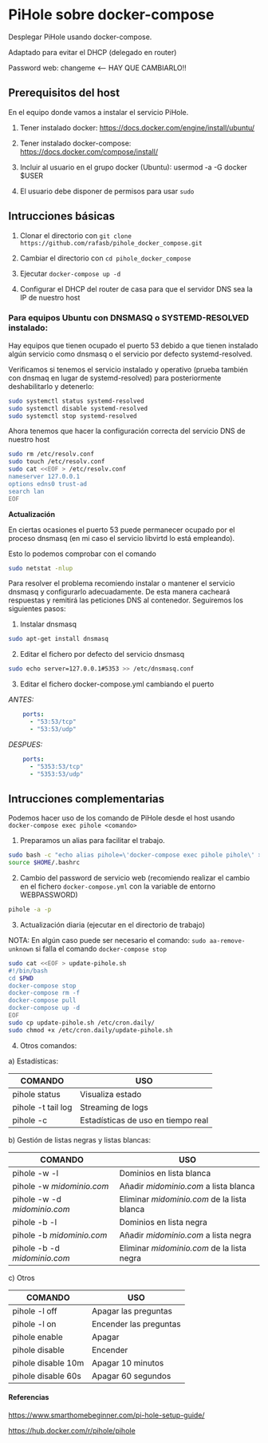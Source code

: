 # PiHole sobre docker-compose
Desplegar PiHole usando docker-compose.

Adaptado para evitar el DHCP (delegado en router)

Password web: changeme <-- HAY QUE CAMBIARLO!!

## Prerequisitos del host
En el equipo donde vamos a instalar el servicio PiHole.

1) Tener instalado docker: https://docs.docker.com/engine/install/ubuntu/

2) Tener instalado docker-compose: https://docs.docker.com/compose/install/

3) Incluir al usuario en el grupo docker (Ubuntu): usermod -a -G docker $USER 

4) El usuario debe disponer de permisos para usar `sudo`

## Intrucciones básicas
1) Clonar el directorio con `git clone https://github.com/rafasb/pihole_docker_compose.git`

2) Cambiar el directorio con `cd pihole_docker_compose`

3) Ejecutar `docker-compose up -d`

4) Configurar el DHCP del router de casa para que el servidor DNS sea la IP de nuestro host 

### Para equipos Ubuntu con DNSMASQ o SYSTEMD-RESOLVED instalado:

Hay equipos que tienen ocupado el puerto 53 debido a que tienen instalado algún servicio como dnsmasq o el servicio por defecto systemd-resolved.

Verificamos si tenemos el servicio instalado y operativo (prueba también con dnsmaq en lugar de systemd-resolved) para posteriormente deshabilitarlo y detenerlo:

```bash
sudo systemctl status systemd-resolved 
sudo systemctl disable systemd-resolved
sudo systemctl stop systemd-resolved
```

Ahora tenemos que hacer la configuración correcta del servicio DNS de nuestro host

```bash
sudo rm /etc/resolv.conf
sudo touch /etc/resolv.conf
sudo cat <<EOF > /etc/resolv.conf
nameserver 127.0.0.1
options edns0 trust-ad
search lan
EOF
```

**Actualización**

En ciertas ocasiones el puerto 53 puede permanecer ocupado por el proceso dnsmasq (en mi caso el servicio libvirtd lo está empleando). 

Esto lo podemos comprobar con el comando 
```bash
sudo netstat -nlup
```
Para resolver el problema recomiendo instalar o mantener el servicio dnsmasq y configurarlo adecuadamente. De esta manera cacheará respuestas y remitirá las peticiones DNS al contenedor. Seguiremos los siguientes pasos:
1) Instalar dnsmasq
```bash
sudo apt-get install dnsmasq
```
2) Editar el fichero por defecto del servicio dnsmasq
```bash
sudo echo server=127.0.0.1#5353 >> /etc/dnsmasq.conf
```
3) Editar el fichero docker-compose.yml cambiando el puerto

*ANTES:*
```yaml
    ports:
      - "53:53/tcp"
      - "53:53/udp"
```
*DESPUES:*
```yaml
    ports:
      - "5353:53/tcp"
      - "5353:53/udp"
```
## Intrucciones complementarias

Podemos hacer uso de los comando de PiHole desde el host usando `docker-compose exec pihole <comando>`

1) Preparamos un alias para facilitar el trabajo. 
```bash
sudo bash -c "echo alias pihole=\'docker-compose exec pihole pihole\' >>  $HOME/.bashrc"
source $HOME/.bashrc
```

2) Cambio del password de servicio web (recomiendo realizar el cambio en el fichero `docker-compose.yml` con la variable de entorno WEBPASSWORD)
```bash
pihole -a -p
``` 

3) Actualización diaria (ejecutar en el directorio de trabajo)

NOTA: En algún caso puede ser necesario el comando: `sudo aa-remove-unknown` si falla el comando `docker-compose stop`

```bash
sudo cat <<EOF > update-pihole.sh
#!/bin/bash
cd $PWD
docker-compose stop
docker-compose rm -f
docker-compose pull
docker-compose up -d
EOF
sudo cp update-pihole.sh /etc/cron.daily/
sudo chmod +x /etc/cron.daily/update-pihole.sh
``` 

4) Otros comandos:

a) Estadísticas:

| COMANDO | USO |
| --- | --- |
| pihole status | Visualiza estado |
| pihole -t tail log | Streaming de logs |
| pihole -c | Estadísticas de uso en tiempo real |


b) Gestión de listas negras y listas blancas:

| COMANDO | USO |
| --- | --- |
| pihole -w -l | Dominios en lista blanca |
| pihole -w *midominio.com* | Añadir *midominio.com* a lista blanca |
| pihole -w -d *midominio.com* | Eliminar *midominio.com* de la lista blanca |
| pihole -b -l | Dominios en lista negra |
| pihole -b *midominio.com* | Añadir *midominio.com* a lista negra |
| pihole -b -d *midominio.com* | Eliminar *midominio.com* de la lista negra |

c) Otros

| COMANDO | USO |
| --- | --- |
| pihole -l off | Apagar las preguntas |
| pihole -l on | Encender las preguntas |
| pihole enable | Apagar |
| pihole disable | Encender |
| pihole disable 10m | Apagar 10 minutos |
| pihole disable 60s | Apagar 60 segundos |

#### Referencias

https://www.smarthomebeginner.com/pi-hole-setup-guide/

https://hub.docker.com/r/pihole/pihole
